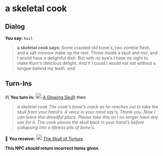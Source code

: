 # a skeletal cook
## Dialog

**You say:** `hail`



>**a skeletal cook says:** Some cracked old bone's, two zombie flesh, and a salt minnow make up the rest. Throw inside a skull and mix, and I would have a delightful dish. But with no eye's I have no sight to make Kurn's delicious delight. And if I could I would not eat without a tongue behind my teeth.
end

## Turn-Ins



if( **You turn in:** <img style="background:url(/static/icons/blank_slot.gif);width:20px;height:20px;" src="/static/icons/item_1070.png" alt="" /> <a
                                href="/item/12401" data-url="12401" class="tooltip-link link">A Glowing Skull</a>) then


>*a skeletal cook The cook's bone's crack as he reaches out to take the skull from your hand's. A voice in your mind say's, Thank you. Now I can leave this dreadful place. Please take this as I no longer have any use for it. The cook places the skull back in your hand's before collapsing into a lifeless pile of bone's.*


 &#127873; **You receive:**  <img style="background:url(/static/icons/blank_slot.gif);width:20px;height:20px;" src="/static/icons/item_1070.png" alt="" /> <a
                                href="/item/1115" data-url="1115" class="tooltip-link link">The Skull of Torture</a> 

 

**This NPC *should* return incorrect items given.**





